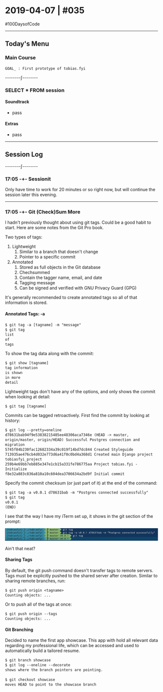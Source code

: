 # 2019-04-07 | #035

\#100DaysofCode

---

## Today's Menu

### Main Course

    GOAL_ : First prototype of tobias.fyi  

--------∫--------

### SELECT * FROM session

#### Soundtrack

- pass

#### Extras

- pass

---

## Session Log

--------∫--------

### 17:05 -+- Sessionit

Only have time to work for 20 minutes or so right now, but will continue the session later this evening.

---

### 17:05 -+- Git (Check)Sum More

I hadn't previously thought about using git tags. Could be a good habit to start. Here are some notes from the Git Pro book.

Two types of tags:

1. Lightweight
   1. Similar to a branch that doesn't change
   2. Pointer to a specific commit
2. Annotated
   1. Stored as full objects in the Git database
   2. Chechsummed
   3. Contain the tagger name, email, and date
   4. Tagging message
   5. Can be signed and verified with GNU Privacy Guard (GPG)

It's generally recommended to create annotated tags so all of that information is stored.

#### Annotated Tags: -a

    $ git tag -a [tagname] -m "message"
    $ git tag
    list
    of
    tags

To show the tag data along with the commit:

    $ git show [tagname]
    tag information
    is shown
    in more
    detail

Lightweight tags don't have any of the options, and only shows the commit when looking at detail:

    $ git tag [tagname]

Commits can be tagged retroactively. First find the commit by looking at history:

    $ git log --pretty=oneline
    d78631bab94f9e53838215485ee48306aca7346e (HEAD -> master, origin/master, origin/HEAD) Successful Postgres connection and migration
    5745f84b230fac12682334a39c019f14bd7dc844 Created Styleguide
    713935ae476cb4d032e773d6a41f0c0bd4a368d1 Created main Django project tobiasfyi_project
    259b4e69bb7eb885e347e1cb15a331fe786775aa Project tobias.fyi - Initialize
    f8e32a883c836a810a10c604dea3706634a2bd9f Initial commit

Specify the commit checksum (or just part of it) at the end of the command:

    $ git tag -a v0.0.1 d78631bab -m "Postgres connected successfully"
    $ git tag
    v0.0.1
    (END)

I see that the way I have my iTerm set up, it shows in the git section of the prompt:

![Gitags](gitags.png)

Ain't that neat?

#### Sharing Tags

By default, the git push command doesn't transfer tags to remote servers. Tags must be explicitly pushed to the shared server after creation. Similar to sharing remote branches, run: 

    $ git push origin <tagname>
    Counting objects: ...

Or to push all of the tags at once:

    $ git push origin --tags
    Counting objects: ...

#### Git Branching

Decided to name the first app showcase. This app with hold all relevant data regarding my professional life, which can be accessed and used to automatically build a tailored resume.

    $ git branch showcase
    $ git log --oneline --decorate
    shows where the branch pointers are pointing.

    $ git checkout showcase
    moves HEAD to point to the showcase branch